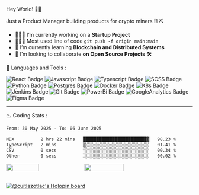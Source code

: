 <p align="left"> Hey World! 🤙🏽</p>
<p align="left"> Just a Product Manager building products for crypto miners ⛓ ⛏ </p>

- 👷🏽‍♂️  I’m currently working on a **Startup Project**
- 👨🏽‍💻  Most used line of code `git push -f origin main:main`
- 🌱  I’m currently learning **Blockchain and Distributed Systems**
- 🔭  I’m looking to collaborate **on Open Source Projects 🛠**
 
🦥 Languages and Tools :

![React Badge](https://img.shields.io/badge/React-3C434D?style=for-the-badge&logo=react&logoColor=#61DAFB)
![Javascript Badge](https://img.shields.io/badge/JavaScript-3C434D?style=for-the-badge&logo=javascript&logoColor=#EFD819)
![Typescript Badge](https://img.shields.io/badge/TypeScript-3C434D?style=for-the-badge&logo=typescript&logoColor=#2D79C7)
![SCSS Badge](https://img.shields.io/badge/Sass-3C434D?style=for-the-badge&logo=sass&logoColor=#CE679B)
![Python Badge](https://img.shields.io/badge/Python-3C434D?style=for-the-badge&logo=python&logoColor=#326B9A)
![Postgres Badge](https://img.shields.io/badge/PostgreSQL-3C434D?style=for-the-badge&logo=postgresql&logoColor=#326790)
![Docker Badge](https://img.shields.io/badge/Docker-3C434D?style=for-the-badge&logo=docker&logoColor=#2596EC)
![K8s Badge](https://img.shields.io/badge/kubernetes-3C434D.svg?&style=for-the-badge&logo=kubernetes&logoColor=#316DE4)
![Jenkins Badge](https://img.shields.io/badge/Jenkins-3C434D?style=for-the-badge&logo=Jenkins&logoColor=#F76936)
![Git Badge](https://img.shields.io/badge/Git-3C434D?style=for-the-badge&logo=git&logoColor=#F0512F)
![PowerBi Badge](https://img.shields.io/badge/Power%20Bi-3C434D?style=for-the-badge&logo=Power%20BI&logoColor=#F3C911)
![GoogleAnalytics Badge](https://img.shields.io/badge/Google%20Analytics-3C434D?style=for-the-badge&logo=google%20analytics&logoColor=#FAAB00)
![Figma Badge](https://img.shields.io/badge/Figma-3C434D?style=for-the-badge&logo=figma&logoColor=#A15AFE)

---

📉 Coding Stats :
<!--START_SECTION:waka-->

```txt
From: 30 May 2025 - To: 06 June 2025

MDX          2 hrs 22 mins   ████████████████████████▓   98.23 %
TypeScript   2 mins          ▒░░░░░░░░░░░░░░░░░░░░░░░░   01.41 %
CSV          0 secs          ░░░░░░░░░░░░░░░░░░░░░░░░░   00.34 %
Other        0 secs          ░░░░░░░░░░░░░░░░░░░░░░░░░   00.02 %
```

<!--END_SECTION:waka-->

<div style="display: flex; flex-direction: row;">
<img width="41.8%" src="https://github-readme-stats.vercel.app/api?username=cuitlazotlac&theme=gotham&hide_border=false&include_all_commits=false&count_private=false" />
<img width="46%" src="https://github-readme-streak-stats.herokuapp.com/?user=cuitlazotlac&theme=gotham&hide_border=false" />
</div>

<br/>

[![@cuitlazotlac's Holopin board](https://holopin.me/cuitlazotlac)](https://holopin.io/@cuitlazotlac)
